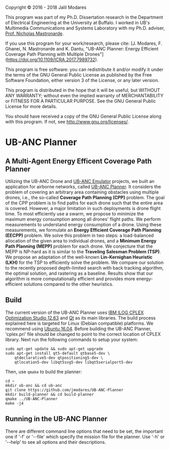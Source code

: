 Copyright © 2016 - 2018 Jalil Modares

This program was part of my Ph.D. Dissertation research in the Department of Electrical Engineering at the University at Buffalo. I worked in UB's Multimedia Communications and Systems Laboratory with my Ph.D. adviser, [Prof. Nicholas Mastronarde](http://www.eng.buffalo.edu/~nmastron).

If you use this program for your work/research, please cite:
[J. Modares, F. Ghanei, N. Mastronarde and K. Dantu, "UB-ANC Planner: Energy Efficient Coverage Path Planning with Multiple Drones"] (https://doi.org/10.1109/ICRA.2017.7989732).

This program is free software: you can redistribute it and/or modify it under the terms of the GNU General Public License as published by the Free Software Foundation, either version 3 of the License, or any later version.

This program is distributed in the hope that it will be useful, but WITHOUT ANY WARRANTY; without even the implied warranty of MERCHANTABILITY or FITNESS FOR A PARTICULAR PURPOSE. See the GNU General Public License for more details.

You should have received a copy of the GNU General Public License along with this program. If not, see <http://www.gnu.org/licenses/>.

# UB-ANC Planner
## A Multi-Agent Energy Efficent Coverage Path Planner
Utilizing the UB-ANC Drone and [UB-ANC Emulator](https://github.com/jmodares/UB-ANC-Emulator) projects, we built an application for airborne networks, called [UB-ANC Planner](https://github.com/jmodares/UB-ANC-Planner). It considers the problem of covering an arbitrary area containing obstacles using multiple drones, i.e., the so-called **Coverage Path Planning (CPP)** problem. The goal of the CPP problem is to find paths for each drone such that the entire area is covered. However, a major limitation in such deployments is drone flight time. To most efficiently use a swarm, we propose to minimize the maximum energy consumption among all drones' flight paths. We perform measurements to understand energy consumption of a drone. Using these measurements, we formulate an **Energy Efficient Coverage Path Planning (EECPP)** problem. We solve this problem in two steps: a load-balanced allocation of the given area to individual drones, and a **Minimum Energy Path Planning (MEPP)** problem for each drone. We conjecture that the MEPP is NP-hard as it is similar to the **Traveling Salesman Problem (TSP)**. We propose an adaptation of the well-known **Lin-Kernighan Heuristic (LKH)** for the TSP to efficiently solve the problem. We compare our solution to the recently proposed depth-limited search with back tracking algorithm, the optimal solution, and rastering as a baseline. Results show that our algorithm is more computationally efficient and provides more energy-efficient solutions compared to the other heuristics.

## Build

The current version of the UB-ANC Planner uses [IBM ILOG CPLEX Optimization Studio 12.63](https://www.ibm.com/products/ilog-cplex-optimization-studio) and [Qt](https://www.qt.io/) as its main libraries. The build process explained here is targeted for Linux (Debian compatible) platforms. We recommend using [Ubuntu 16.04](http://releases.ubuntu.com/16.04/). Before building the UB-ANC Planner, 'cplex.pri' file should be changed to point to the correct location of CPLEX library. Next run the following commands to setup your system:
```
sudo apt-get update && sudo apt-get upgrade
sudo apt-get install qt5-default qtbase5-dev \
    qtdeclarative5-dev qtpositioning5-dev \
    qtlocation5-dev libqt5svg5-dev libqt5serialport5-dev
```

Then, use `qmake` to build the planner:

```
cd ~
mkdir ub-anc && cd ub-anc
git clone https://github.com/jmodares/UB-ANC-Planner
mkdir build-planner && cd build-planner
qmake ../UB-ANC-Planner
make -j4
```

## Running in the UB-ANC Planner
There are different command line options that need to be set, the important one if '-f' or '--file' which specify the mission file for the planner. Use '-h' or '--help' to see all options and their descriptions.
